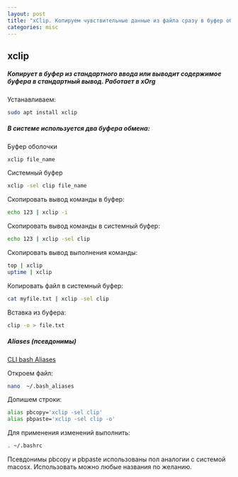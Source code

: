 ```yaml
---
layout: post
title: "xClip. Копируем чувствительные данные из файла сразу в буфер обмена"
categories: misc
---
```


## xclip
##### Копирует в буфер из стандартного ввода или выводит содержимое буфера в стандартный вывод. Работает в xOrg


Устанавливаем:

```bash
sudo apt install xclip
```


##### В системе используется два буфера обмена:
Буфер оболочки

```bash
xclip file_name
```

Системный буфер

```bash
xclip -sel clip file_name
```


Скопировать вывод команды в буфер:

```bash
echo 123 | xclip -i
```


Скопировать вывод команды в системный буфер:

```bash
echo 123 | xclip -sel clip
```


Скопировать вывод выполнения команды: 

```bash
top | xclip
uptime | xclip
```


Копировать файл в системный буфер:

```bash
cat myfile.txt | xclip -sel clip
```


Вставка из буфера:

```bash
clip -o > file.txt
```


##### Aliases (псевдонимы)
[CLI bash Aliases]()

Откроем файл:

```bash
nano  ~/.bash_aliases
```


Допишем строки:

```bash
alias pbcopy='xclip -sel clip'
alias pbpaste='xclip -sel clip -o'
```


Для применения изменений выполнить:

```bash
. ~/.bashrc
```


Псевдонимы pbcopy и pbpaste использованы пол аналогии с системой macosx. Использовать можно любые названия по желанию.